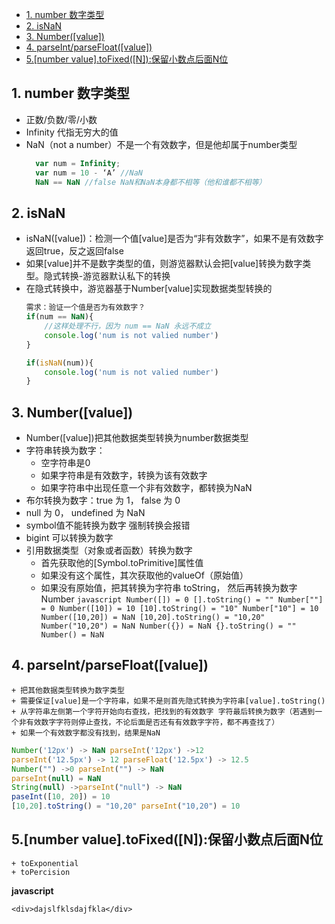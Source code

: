 - [1. number 数字类型](#1-number-数字类型)
- [2. isNaN](#2-isnan)
- [3. Number(\[value\])](#3-numbervalue)
- [4. parseInt/parseFloat(\[value\])](#4-parseintparsefloatvalue)
- [5.\[number value\].toFixed(\[N\]):保留小数点后面N位](#5number-valuetofixedn保留小数点后面n位)

## 1. number 数字类型
  + 正数/负数/零/小数
  + Infinity 代指无穷大的值
  + NaN（not a number）不是一个有效数字，但是他却属于number类型
    ```javascript
      var num = Infinity;
      var num = 10 - ‘A’ //NaN
      NaN == NaN //false NaN和NaN本身都不相等（他和谁都不相等）
    ```

## 2. isNaN
  + isNaN([value])：检测一个值[value]是否为“非有效数字”，如果不是有效数字返回true，反之返回false
  + 如果[value]并不是数字类型的值，则游览器默认会把[value]转换为数字类型。隐式转换-游览器默认私下的转换
  + 在隐式转换中，游览器基于Number[value]实现数据类型转换的
    ```javascript
    需求：验证一个值是否为有效数字？
    if(num == NaN){
        //这样处理不行，因为 num == NaN 永远不成立
        console.log('num is not valied number')
    }

    if(isNaN(num)){
        console.log('num is not valied number')
    }
    ```
 ## 3. Number([value])
   +  Number([value])把其他数据类型转换为number数据类型
   +  字符串转换为数字：
      +  空字符串是0
      +  如果字符串是有效数字，转换为该有效数字
      +  如果字符串中出现任意一个非有效数字，都转换为NaN
   + 布尔转换为数字：true 为 1， false 为 0
   + null 为 0， undefined 为 NaN
   + symbol值不能转换为数字 强制转换会报错
   + bigint 可以转换为数字
   + 引用数据类型（对象或者函数）转换为数字
     + 首先获取他的[Symbol.toPrimitive]属性值
     + 如果没有这个属性，其次获取他的valueOf（原始值）
     + 如果没有原始值，把其转换为字符串 toString， 然后再转换为数字 Number
    ```javascript
    Number([]) = 0
    [].toString() = "" Number[""] = 0
    Number([10]) = 10
    [10].toString() = "10" Number["10"] = 10
    Number([10,20]) = NaN
    [10,20].toString() = "10,20" Number("10,20") = NaN
    Number({}) = NaN
    {}.toString() = "" Number() = NaN
    ```

  ## 4. parseInt/parseFloat([value])
    + 把其他数据类型转换为数字类型
    + 需要保证[value]是一个字符串，如果不是则首先隐式转换为字符串[value].toString()
    + 从字符串左侧第一个字符开始向右查找，把找到的有效数字 字符最后转换为数字（若遇到一个非有效数字字符则停止查找，不论后面是否还有有效数字字符，都不再查找了）
    + 如果一个有效数字都没有找到，结果是NaN
  ```javascript
  Number('12px') -> NaN parseInt('12px') ->12
  parseInt('12.5px') -> 12 parseFloat('12.5px') -> 12.5
  Number("") ->0 parseInt("") -> NaN
  parseInt(null) = NaN
  String(null) ->parseInt("null") -> NaN
  paseInt([10, 20]) = 10
  [10,20].toString() = "10,20" parseInt("10,20") = 10
  ```
 ## 5.[number value].toFixed([N]):保留小数点后面N位
    + toExponential
    + toPercision
**javascript**

`<div>dajslfklsdajfkla</div>`
